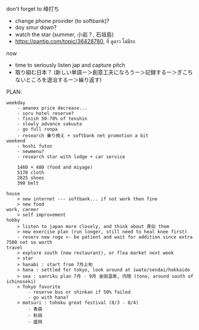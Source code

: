 don't forget to 峰打ち
- change phone provider (to softbank)?
- doy smur down?
- watch the star (summer, 小岩？, 石垣島)
- https://pantip.com/topic/36428780, ที่ ดูดาว ไม่มีรถ

now
- time to seriously listen jap and capture pitch 
- 取り組む日本？ (新しい単語ー＞創意工夫になろうー＞記録するー＞ぎこちないところを退治するー＞繰り返す)

PLAN:
	
	weekday
		- amanex price decrease...
		- soru hotel reserve?
		- finish 50-70% of tenshin
		- slowly advance sakuuta
		- go full ronpa
		- research 乗り換え + softbank net promotion a bit
	weekend
		- hoshi futon
		- newmenu?
		- research star with lodge + car service
		
		1460 + 480 (food and miyage)
		5170 cloth
		2825 shoes
		390 belt

	house
		> new internet --- softbank... if not work then fine
		> new food
	work, career
		> self improvement
	hobby
		> listen to japan more closely, and think about 真似 them
		> new exercise plan (run longer, still need to heal knee first)
		- reserv new roge <- be patient and wait for addition since extra 7500 not so worth
	travel
		> explore south (new restaurant), or flea market next week
		> star
		> hanabi : start from 7月上旬
		> hana : settled for tokyo, look around at iwate/sendai/hokkaido
		> sea : sanriku plan 7月 - 9月 金田温泉, 内陸 (tono, around south of ichinoseki)
		> Tokyo favorite
			- reserve bus or shinkan if 50% failed
			- go with hana?
		> matsuri : tohoku great festival (8/3 - 8/4)
			- 青森 
			- 秋田
			- 盛岡

